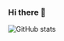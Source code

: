 ### Hi there 👋

![GitHub stats](https://github-readme-stats.vercel.app/api?username=Bhakti&show_icons=true&theme=tokyonight&hide_border=true)
